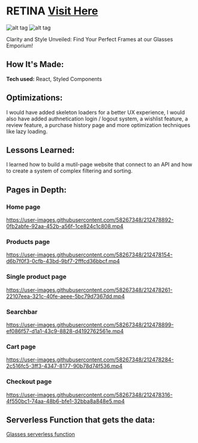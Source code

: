 # RETINA <a href="https://glasses-store.netlify.app" target="_blank">Visit Here</a>

 ![alt tag](https://media.giphy.com/media/X3zops4nJs10AbQ9FB/giphy.gif)
 ![alt tag](https://media.giphy.com/media/4QIHHiO4n2l1FmVxNT/giphy.gif)

Clarity and Style Unveiled: Find Your Perfect Frames at our Glasses Emporium!

## How It's Made:

**Tech used:** React, Styled Components

## Optimizations:

I would have added skeleton loaders for a better UX experience, I would also have added authnetication login / logout system, a wishlist feature, a review feature, a purchase history page and more optimization techniques like lazy loading.

## Lessons Learned:

I learned how to build a mutil-page website that connect to an API and how to create a system of complex filtering and sorting.

## Pages in Depth:

### Home page
https://user-images.githubusercontent.com/58267348/212478892-0fb2abfe-92aa-452b-a56f-1ce824c1c808.mp4

### Products page
https://user-images.githubusercontent.com/58267348/212478154-d6b7f0f3-0cfb-43bd-9bf7-2fffcd36bbcf.mp4

### Single product page
https://user-images.githubusercontent.com/58267348/212478261-22107eea-321c-40fe-aeee-5bc79d7367dd.mp4

### Searchbar
https://user-images.githubusercontent.com/58267348/212478899-ef086f57-d1a1-43c9-8828-d4192762561e.mp4

### Cart page
https://user-images.githubusercontent.com/58267348/212478284-2c516fc5-3ff3-4347-8177-90b78d74f536.mp4

### Checkout page

https://user-images.githubusercontent.com/58267348/212478316-4f550bc1-74aa-48b6-bfe1-32bba8a848e5.mp4


## Serverless Function that gets the data:
<a href="https://github.com/Michael-c7/glasses-serverless-function" target="_blank">Glasses serverless function</a>

